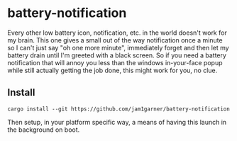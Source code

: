 # battery-notification

Every other low battery icon, notification, etc. in the world doesn't work for my brain.
This one gives a small out of the way notification once a minute so I can't just say "oh one more minute", immediately
forget and then let my battery drain until I'm greeted with a black screen. So if you need a battery notification that
will annoy you less than the windows in-your-face popup while still actually getting the job done, this might work for you,
no clue.

## Install

```
cargo install --git https://github.com/jam1garner/battery-notification
```

Then setup, in your platform specific way, a means of having this launch in the background on boot.
